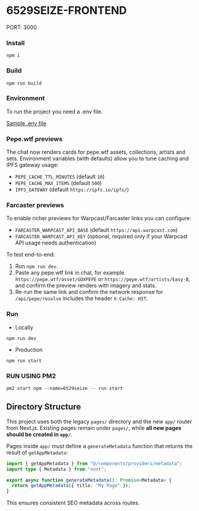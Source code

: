 # 6529SEIZE-FRONTEND

PORT: 3000

### Install

```
npm i
```

### Build

```
npm run build
```

### Environment

To run the project you need a .env file.

[Sample .env file](https://github.com/6529-Collections/6529seize-frontend/tree/main/.env.sample)

### Pepe.wtf previews

The chat now renders cards for pepe.wtf assets, collections, artists and sets.
Environment variables (with defaults) allow you to tune caching and IPFS
gateway usage:

- `PEPE_CACHE_TTL_MINUTES` (default `10`)
- `PEPE_CACHE_MAX_ITEMS` (default `500`)
- `IPFS_GATEWAY` (default `https://ipfs.io/ipfs/`)

### Farcaster previews

To enable richer previews for Warpcast/Farcaster links you can configure:

- `FARCASTER_WARPCAST_API_BASE` (default `https://api.warpcast.com`)
- `FARCASTER_WARPCAST_API_KEY` (optional, required only if your Warpcast API
  usage needs authentication)

To test end-to-end:

1. Run `npm run dev`.
2. Paste any pepe.wtf link in chat, for example `https://pepe.wtf/asset/GOXPEPE`
   or `https://pepe.wtf/artists/Easy-B`, and confirm the preview renders with
   imagery and stats.
3. Re-run the same link and confirm the network response for
   `/api/pepe/resolve` includes the header `X-Cache: HIT`.

### Run

- Locally

```
npm run dev
```

- Production

```
npm run start
```

### RUN USING PM2

```
pm2 start npm --name=6529seize -- run start
```

## Directory Structure

This project uses both the legacy `pages/` directory and the new `app/` router
from Next.js. Existing pages remain under `pages/`, while **all new pages should
be created in `app/`**.

Pages inside `app/` must define a `generateMetadata` function that returns the
result of `getAppMetadata`:

```ts
import { getAppMetadata } from "@/components/providers/metadata";
import type { Metadata } from "next";

export async function generateMetadata(): Promise<Metadata> {
  return getAppMetadata({ title: "My Page" });
}
```

This ensures consistent SEO metadata across routes.
